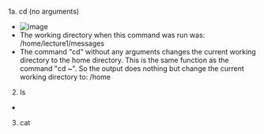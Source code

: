 1a. cd (no arguments)
- ![image](https://github.com/petruswagnavian/cse15l-lab-reports/assets/141669683/c8158b8c-6435-4349-ba9f-ff113661e761)
- The working directory when this command was run was: /home/lecture1/messages
- The command "cd" without any arguments changes the current working directory to the home directory. This is the same function as the command "cd ~". So the output does nothing but change the current working directory to: /home
2. ls
- 
3. cat
